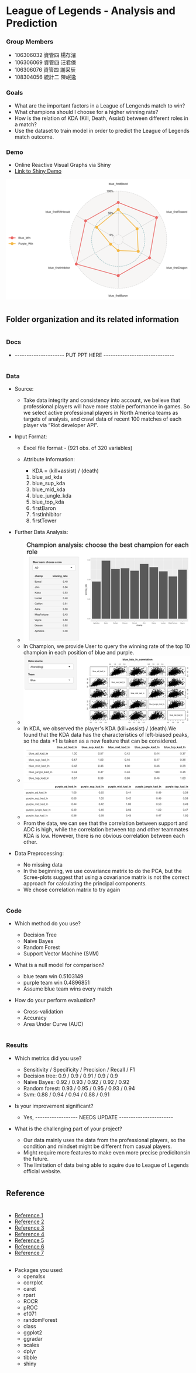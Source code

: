 # League of Legends - Analysis and Prediction

### Group Members
* 106306032 資管四 楊存濬
* 106306069 資管四 汪君儫
* 106306076 資管四 謝采辰
* 108304056 統計二 陳岷逸

### Goals
* What are the important factors in a League of Lengends match to win?
* What champions should I choose for a higher winning rate?
* How is the relation of KDA (Kill, Death, Assist) between different roles in a match?
* Use the dataset to train model in order to predict the League of Legends match outcome.

### Demo 

* Online Reactive Visual Graphs via Shiny
* [Link to Shiny Demo](https://tsai00150.shinyapps.io/League-of-Legend-Analysis-and-Prediction/)

![shiny png](shiny.png)

#
## Folder organization and its related information
#
### Docs
*  --------------------- PUT PPT HERE ------------------------------
#
### Data
* Source:
	* Take data integrity and consistency into account, we believe that professional players will have more stable performance in games. So we select active professional players in North America teams as targets of analysis, and crawl data of recent 100 matches of each player via “Riot developer API”. 

* Input Format:
	* Excel file format - (921 obs. of 320 variables)
	* Attribute Information:

		* KDA = (kill+assist) / (death)
		1. blue_ad_kda 
		2.  blue_sup_kda 
		3. blue_mid_kda 
		4. blue_jungle_kda
		5. blue_top_kda
		6. firstBaron
		7. firstInhibitor
		8. firstTower
* Further Data Analysis: 
	* ![champion png](champion.png)
	* In Champion, we provide User to query the winning rate of the top 10 champion in each position of blue and purple.
	* ![cor png](cor.png)
	* In KDA, we observed the player's KDA (kill+assist) / (death).We found that the KDA data has the characteristics of left-biased peaks, so the data +1 is taken as a new feature that can be considered.
	* ![kda1 png](kda1.png)
	* ![kda2 png](kda2.png)
	* From the data, we can see that the correlation between support and ADC is high, while the correlation between top and other teammates KDA is low. However, there is no obvious correlation between each other. 


* Data Preprocessing: 
  * No missing data
  * In the beginning, we use covariance matrix to do the PCA, but the Scree-plots suggest that using a covariance matrix is not the correct approach for calculating the principal components.
  * We chose correlation matrix to try again
#
### Code

* Which method do you use?
	* Decision Tree
	* Naive Bayes
	* Random Forest
	* Support Vector Machine (SVM)

* What is a null model for comparison?
	* blue team win 0.5103149
	* purple team win 0.4896851
	* Assume blue team wins every match

* How do your perform evaluation?
	* Cross-validation
	* Accuracy
	* Area Under Curve (AUC)

#
### Results
*  Which metrics did you use? 
	* Sensitivity / Specificity / Precision / Recall / F1
	* Decision tree: 0.9 / 0.9 / 0.91 / 0.9 / 0.9
	* Naive Bayes: 0.92 / 0.93 / 0.92 / 0.92 / 0.92
	* Random forest: 0.93 / 0.95 / 0.95 / 0.93 / 0.94
	* Svm: 0.88 / 0.94 / 0.94 / 0.88 / 0.91


* Is your improvement significant?
	* Yes, ------------------ NEEDS UPDATE -----------------------

* What is the challenging part of your project?
	* Our data mainly uses the data from the professional players, so the condition and mindset might be different from casual players.
	* Might require more features to make even more precise predicitonsin the future.
	* The limitation of data being able to aquire due to League of Legends official website.

#
## Reference
#
* [Reference 1](https://shiny.rstudio.com/tutorial/)
* [Reference 2](https://developer.riotgames.com/)
* [Reference 3](https://www.rdocumentation.org/packages/rpart/versions/4.1-15/topics/rpart)
* [Reference 4](https://www.rdocumentation.org/packages/e1071/versions/1.7-3/topics/naiveBayes)
* [Reference 5](https://www.rdocumentation.org/packages/stats/versions/3.6.2/topics/glm)
* [Reference 6](https://www.rdocumentation.org/packages/randomForest/versions/4.6-14/topics/randomForest)
* [Reference 7](https://www.rdocumentation.org/packages/e1071/versions/1.7-4/topics/svm)
##
* Packages you used:
	* openxlsx
	* corrplot
	* caret
	* rpart
	* ROCR
	* pROC
	* e1071
	* randomForest
	* class
	* ggplot2
	* ggradar
	* scales
	* dplyr
	* tibble
	* shiny
